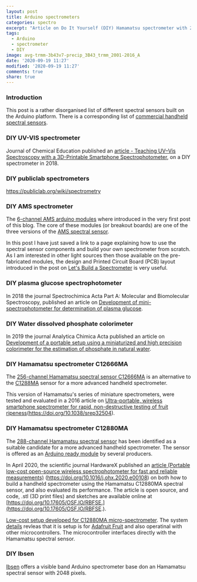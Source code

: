 ```yaml
---
layout: post
title: Arduino spectrometers
categories: spectro
excerpt: "Article on Do It Yourself (DIY) Hamamatsu spectrometer with 288 bands"
tags:
  - Arduino
  - spectrometer
  - DIY
image: avg-trmm-3b43v7-precip_3B43_trmm_2001-2016_A
date: '2020-09-19 11:27'
modified: '2020-09-19 11:27'
comments: true
share: true
---
```


### Introduction

This post is a rather disorganised list of different spectral sensors built on the Arduino platform. There is a corresponding list of [commercial handheld spectral sensors](../spectro-commercial-handheld).

### DIY UV-VIS spectrometer

Journal of Chemical Education published an [article - Teaching UV–Vis Spectroscopy with a 3D-Printable Smartphone Spectrophotometer](https://doi.org/10.1021/acs.jchemed.5b00654), on a DIY spectrometer in 2018.

### DIY publiclab spectrometers

https://publiclab.org/wiki/spectrometry

### DIY AMS spectrometer

The [6-channel AMS arduino modules](../../module/module-AS726X-spectromete) where introduced in the very first post of this blog. The core of these modules (or breakout boards) are one of the three versions of the [AMS spectral sensor](../../sensor/sensor-AS726X-spectrometer/).

In this post I have just saved a link to a page explaining how to use the spectral sensor components and build your own spectrometer from scratch. As I am interested in other light sources then those available on the pre-fabricated modules, the design and Printed Circuit Board (PCB) layout introduced in the post on [Let's Build a Spectrometer](https://www.open-electronics.org/lets-build-a-spectrometer/) is very useful.

### DIY plasma glucose spectrophotometer

In 2018 the journal Spectrochimica Acta Part A: Molecular and Biomolecular Spectroscopy, published an article on [Development of mini-spectrophotometer for determination of plasma glucose](https://doi.org/10.1016/j.saa.2018.06.107).

### DIY Water dissolved phosphate colorimeter

In 2019 the journal Analytica Chimica Acta published an article on [Development of a portable setup using a miniaturized and high precision colorimeter for the estimation of phosphate in natural water](https://doi.org/10.1016/j.aca.2019.01.030).

### DIY Hamamatsu spectrometer C12666MA

The [256-channel Hamamatsu spectral sensor C12666MA](https://www.hamamatsu.com/eu/en/product/type/C12666MA/index.html) is an alternative to the [C1288MA](../spectro-Hamamatsu-C12880MA-diy) sensor for a more advanced handheld spectrometer.

This version of Hamamatsu's series of miniature spectrometers, were tested and evaluated in a 2016 article on [Ultra-portable, wireless smartphone spectrometer for rapid, non-destructive testing of fruit ripeness](https://www.ncbi.nlm.nih.gov/pmc/articles/PMC5015488/)(https://doi.org/10.1038/srep32504).

### DIY Hamamatsu spectrometer C12880MA

The [288-channel Hamamatsu spectral sensor](../../sensor/sensor-hamamatsu-C12880MA/) has been identified as a suitable candidate for a more advanced handheld spectrometer. The sensor is offered as an [Arduino ready module](../../module/module-hamamatsu-C12880MA/) by several producers.

In April 2020, the scientific journal HardwareX published an [article (Portable low-cost open-source wireless spectrophotometer for fast and reliable measurements)](https://www.sciencedirect.com/science/article/pii/S246806722030016X) (https://doi.org/10.1016/j.ohx.2020.e00108) on both how to build a handheld spectrometer using the Hamamatsu C12880MA spectral sensor, and also evaluated its performance. The article is open source, and code, <span class='file'>.stl</span> (3D print files) and sketches are available online at [https://doi.org/10.17605/OSF.IO/RBFSE.](https://doi.org/10.17605/OSF.IO/RBFSE.).

[Low-cost setup developed for C12880MA micro-spectrometer](https://www.hamamatsu.com/eu/en/news/featured-products_technologies/2017/20170510045237.html). The system [details](https://impfs.github.io/review/) revleas that it is setup is for [Adafruit Fruit](https://www.adafruit.com/category/943) and also operatinal with other microcontrollers. The microcontroller interfaces directly with the Hamamatsu spectral sensor.

### DIY Ibsen

[Ibsen](https://shop.ibsen.com/product/freedom-arduino-kit/) offers a visible band Arduino spectrometer base don an Hamamatsu spectral sensor with 2048 pixels.
